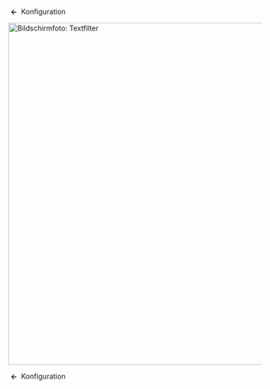 <!-- Filename: Help4.x:Site_Global_Configuration_Text_Filters / Display title: Konfiguration: Textfilter -->

 **←** 
Konfiguration

<img
src="https://docs.joomla.org/images/thumb/a/a7/Help-4x-Global-Configuration-textfilters-subscreen-de.png/800px-Help-4x-Global-Configuration-textfilters-subscreen-de.png"
decoding="async"
srcset="https://docs.joomla.org/images/thumb/a/a7/Help-4x-Global-Configuration-textfilters-subscreen-de.png/1200px-Help-4x-Global-Configuration-textfilters-subscreen-de.png 1.5x, https://docs.joomla.org/images/thumb/a/a7/Help-4x-Global-Configuration-textfilters-subscreen-de.png/1600px-Help-4x-Global-Configuration-textfilters-subscreen-de.png 2x"
data-file-width="1881" data-file-height="1602" width="800" height="681"
alt="Bildschirmfoto: Textfilter" />

 **←** 
Konfiguration
